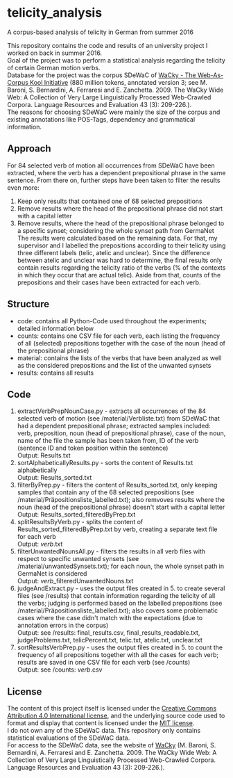 # telicity_analysis
A corpus-based analysis of telicity in German from summer 2016

This repository contains the code and results of an university project I worked on back in summer 2016.  
Goal of the project was to perform a statistical analysis regarding the telicity of certain German motion verbs.  
Database for the project was the corpus SDeWaC of [WaCky - The Web-As-Corpus Kool Initiative](https://wacky.sslmit.unibo.it/doku.php) (880 million tokens, annotated version 3; see M. Baroni, S. Bernardini, A. Ferraresi and E. Zanchetta. 2009. The WaCky Wide Web: A Collection of Very Large Linguistically Processed Web-Crawled Corpora. Language Resources and Evaluation 43 (3): 209-226.).  
The reasons for choosing SDeWaC were mainly the size of the corpus and existing annotations like POS-Tags, dependency and grammatical information.

## Approach
For 84 selected verb of motion all occurrences from SDeWaC have been extracted, where the verb has a dependent prepositional phrase in the same sentence. From there on, further steps have been taken to filter the results even more:
1. Keep only results that contained one of 68 selected prepositions
2. Remove results where the head of the prepositional phrase did not start with a capital letter
3. Remove results, where the head of the prepositional phrase belonged to a specific synset; considering the whole synset path from GermaNet  
The results were calculated based on the remaining data. For that, my supervisor and I labelled the prepositions according to their telicity using three different labels (telic, atelic and unclear).
Since the difference between atelic and unclear was hard to determine, the final results only contain results regarding the telicity ratio of the verbs (% of the contexts in which they occur that are actual telic).
Aside from that, counts of the prepositions and their cases have been extracted for each verb.

## Structure
* code: contains all Python-Code used throughout the experiments; detailed information below
* counts: contains one CSV file for each verb, each listing the frequency of all (selected) prepositions together with the case of the noun (head of the prepositional phrase)
* material: contains the lists of the verbs that have been analyzed as well as the considered prepositions and the list of the unwanted synsets
* results: contains all results

## Code
1. extractVerbPrepNounCase.py - extracts all occurrences of the 84 selected verb of motion (see /material/Verbliste.txt) from SDeWaC that had a dependent prepositional phrase; extracted samples included: verb, preposition, noun (head of prepositional phrase), case of the noun, name of the file the sample has been taken from, ID of the verb (sentence ID and token position within the sentence)  
Output: Results.txt
2. sortAlphabeticallyResults.py - sorts the content of Results.txt alphabetically  
Output: Results\_sorted.txt
3. filterByPrep.py - filters the content of Results_sorted.txt, only keeping samples that contain any of the 68 selected prepositions (see /material/Präpositionsliste_labelled.txt); also remvoves results where the noun (head of the prepositional phrase) doesn't start with a capital letter  
Output: Results\_sorted\_filteredByPrep.txt
4. splitResultsByVerb.py - splits the content of Results_sorted_filteredByPrep.txt by verb, creating a separate text file for each verb  
Output: *verb*.txt
5. filterUnwantedNounsAll.py - filters the results in all verb files with respect to specific unwanted synsets (see /material/unwantedSynsets.txt); for each noun, the whole synset path in GermaNet is considered  
Output: *verb*\_filteredUnwantedNouns.txt
6. judgeAndExtract.py - uses the output files created in 5. to create several files (see /results) that contain information regarding the telicity of all the verbs; judging is performed based on the labelled prepositions (see /material/Präpositionsliste_labelled.txt); also covers some problematic cases where the case didn't match with the expectations (due to annotation errors in the corpus)  
Output: see /results: final\_results.csv, final\_results\_readable.txt, judgeProblems.txt, telicPercent.txt, telic.txt, atelic.txt, unclear.txt
7. sortResultsVerbPrep.py - uses the output files created in 5. to count the frequency of all prepositions together with all the cases for each verb; results are saved in one CSV file for each verb (see /counts)  
Output: see /counts: *verb*.csv

## License
The content of this project itself is licensed under the [Creative Commons Attribution 4.0 International license](https://creativecommons.org/licenses/by/4.0/), and the underlying source code used to format and display that content is licensed under the [MIT license](https://github.com/inlpi/telicity_analysis/blob/master/LICENSE.md).  
I do not own any of the SDeWaC data. This repository only contains statistical evaluations of the SDeWaC data.  
For access to the SDeWaC data, see the website of [WaCky](https://wacky.sslmit.unibo.it/doku.php) (M. Baroni, S. Bernardini, A. Ferraresi and E. Zanchetta. 2009. The WaCky Wide Web: A Collection of Very Large Linguistically Processed Web-Crawled Corpora. Language Resources and Evaluation 43 (3): 209-226.).
